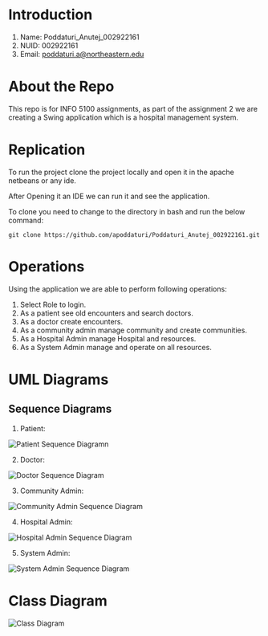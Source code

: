# Introduction
1. Name: Poddaturi_Anutej_002922161
2. NUID: 002922161
3. Email: poddaturi.a@northeastern.edu

# About the Repo

This repo is for INFO 5100 assignments, as part of the assignment 2 we are creating a Swing application which is a hospital management system.

# Replication

To run the project clone the project locally and open it in the apache netbeans or any ide.

After Opening it an IDE we can run it and see the application.

To clone you need to change to the directory in bash and run the below command:

``` git clone https://github.com/apoddaturi/Poddaturi_Anutej_002922161.git ```

# Operations 

Using the application we are able to perform following operations:

1. Select Role to login.
2. As a patient see old encounters and search doctors.
3. As a doctor create encounters.
4. As a community admin manage community and create communities.
5. As a Hospital Admin manage Hospital and resources.
6. As a System Admin manage and operate on all resources.

# UML Diagrams

## Sequence Diagrams

1. Patient:

![Patient Sequence Diagramn](./UML/sequence%20Diagram/Patient.jpg)

2. Doctor:

![Doctor Sequence Diagram](./UML/sequence%20Diagram/doctor_sq.png)

3. Community Admin: 

![Community Admin Sequence Diagram](./UML/sequence%20Diagram/community_sq.png)

4. Hospital Admin:

![Hospital Admin Sequence Diagram](./UML/sequence%20Diagram/Hospital%20Admin_sq.png)

5. System Admin:

![System Admin Sequence Diagram](./UML/sequence%20Diagram/system_admin_sq.png)

# Class Diagram

![Class Diagram](./UML/class/assignment2_class.png)